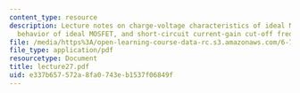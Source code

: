 ```yaml
---
content_type: resource
description: Lecture notes on charge-voltage characteristics of ideal MOSFET, small-signal
  behavior of ideal MOSFET, and short-circuit current-gain cut-off frequency.
file: /media/https%3A/open-learning-course-data-rc.s3.amazonaws.com/6-720j-integrated-microelectronic-devices-spring-2007/e337b657572a8fa0743eb1537f06849f_lecture27.pdf
file_type: application/pdf
resourcetype: Document
title: lecture27.pdf
uid: e337b657-572a-8fa0-743e-b1537f06849f
---
```

